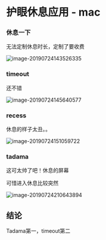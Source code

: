 # 护眼休息应用 - mac

### 休息一下

无法定制休息时长，定制了要收费

![image-20190724143526335](http://ww2.sinaimg.cn/large/006tNc79gy1g5ax3wy51hj30p60jyqgo.jpg)

### timeout

还不错

![image-20190724145640577](http://ww4.sinaimg.cn/large/006tNc79gy1g5axq0bf3pj31as0c4dhc.jpg)

### recess

休息的样子太丑。。

![image-20190724151059722](http://ww4.sinaimg.cn/large/006tNc79gy1g5ay4x0bi7j30ha03ojs3.jpg)

### tadama

这可太帅了吧！休息的屏幕

可惜进入休息比较突然

![image-20190724210643894](http://ww4.sinaimg.cn/large/006tNc79gy1g5b8f2f0k3j30oq0rqgmr.jpg)

## 结论

Tadama第一，timeout第二